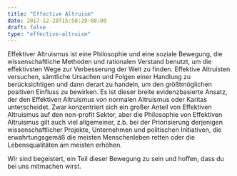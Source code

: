 ```yaml
---
title: "Effective Altruism"
date: 2017-12-28T15:58:29-08:00
draft: false
type: "effective-altruism"
---
```

Effektiver Altruismus ist eine Philosophie und eine soziale Bewegung, die wissenschaftliche Methoden und rationalen Verstand benutzt, um die effektivsten Wege zur Verbesserung der Welt zu finden. Effektive Altruisten versuchen, sämtliche Ursachen und Folgen einer Handlung zu berücksichtigen und dann derart zu handeln, um den größtmöglichen positiven Einfluss zu bewirken. Es ist dieser breite evidenzbasierte Ansatz, der den Effektiven Altruismus von normalen Altruismus oder Karitas unterscheidet. Zwar konzentriert sich ein großer Anteil von Effektiven Altruismus auf den non-profit Sektor, aber die Philosophie von Effektiven Altruismus gilt auch viel allgemeiner, z.b. bei der Priorisierung derjenigen wissenschaftlicher Projekte, Unternehmen und politischen Initiativen, die erwahrtungsgemäß die meisten Menschenleben retten oder die Lebensqualitäten am meisten erhöhen.

Wir sind begeistert, ein Teil dieser Bewegung zu sein und hoffen, dass du bei uns mitmachen wirst.
